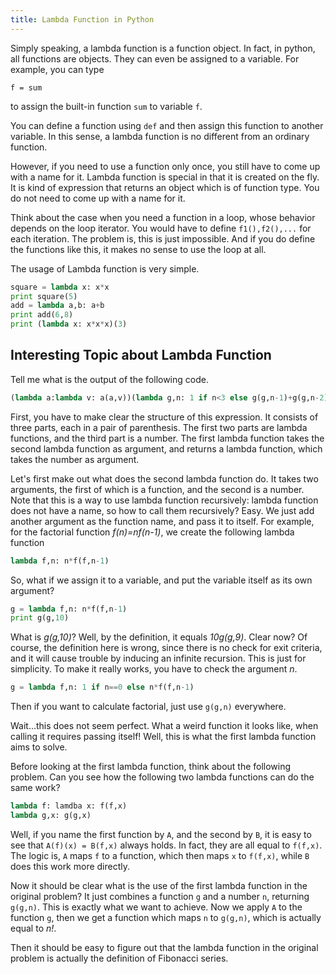 ```yaml
---
title: Lambda Function in Python
---
```


Simply speaking, a lambda function is a function object.
In fact, in python, all functions are objects.
They can even be assigned to a variable.
For example, you can type
```
f = sum
```
to assign the built-in function `sum` to variable `f`.


You can define a function using `def` and then assign this function to another variable.
In this sense, a lambda function is no different from an ordinary function.


However, if you need to use a function only once, you still have to come up with a name for it.
Lambda function is special in that it is created on the fly.
It is kind of expression that returns an object which is of function type.
You do not need to come up with a name for it.


Think about the case when you need a function in a loop, whose behavior depends on the loop iterator.
You would have to define `f1(),f2(),...` for each iteration.
The problem is, this is just impossible. And if you do define the functions like this,
it makes no sense to use the loop at all.


The usage of Lambda function is very simple.

```python
square = lambda x: x*x
print square(5)
add = lambda a,b: a+b
print add(6,8)
print (lambda x: x*x*x)(3)
```

## Interesting Topic about Lambda Function ##

Tell me what is the output of the following code.

```python
(lambda a:lambda v: a(a,v))(lambda g,n: 1 if n<3 else g(g,n-1)+g(g,n-2))(10)
```

First, you have to make clear the structure of this expression.
It consists of three parts, each in a pair of parenthesis.
The first two parts are lambda functions, and the third part is a number.
The first lambda function takes the second lambda function as argument,
and returns a lambda function, which takes the number as argument.


Let's first make out what does the second lambda function do.
It takes two arguments, the first of which is a function, and the second is a number.
Note that this is a way to use lambda function recursively:
lambda function does not have a name, so how to call them recursively?
Easy. We just add another argument as the function name, and pass it to itself.
For example, for the factorial function *f(n)=nf(n-1)*,
we create the following lambda function

```python
lambda f,n: n*f(f,n-1)
```

So, what if we assign it to a variable, and put the variable itself as its own argument?

```python
g = lambda f,n: n*f(f,n-1)
print g(g,10)
```

What is *g(g,10)*? Well, by the definition, it equals *10g(g,9)*. Clear now?
Of course, the definition here is wrong, since there is no check for exit criteria,
and it will cause trouble by inducing an infinite recursion.
This is just for simplicity.
To make it really works, you have to check the argument *n*.
```python
g = lambda f,n: 1 if n==0 else n*f(f,n-1)
```
Then if you want to calculate factorial, just use `g(g,n)` everywhere.

Wait...this does not seem perfect.
What a weird function it looks like, when calling it requires passing itself!
Well, this is what the first lambda function aims to solve.


Before looking at the first lambda function, think about the following problem.
Can you see how the following two lambda functions can do the same work?
```python
lambda f: lamdba x: f(f,x)
lambda g,x: g(g,x)
```
Well, if you name the first function by `A`,
and the second by `B`, it is easy to see that
`A(f)(x) = B(f,x)` always holds.
In fact, they are all equal to `f(f,x)`.
The logic is, `A` maps `f` to a function,
which then maps `x` to `f(f,x)`,
while `B` does this work more directly.


Now it should be clear what is the use of the first lambda function in the original problem?
It just combines a function `g` and a number `n`,
returning `g(g,n)`.
This is exactly what we want to achieve.
Now we apply `A` to the function `g`,
then we get a function which maps `n` to `g(g,n)`,
which is actually equal to *n!*.


Then it should be easy to figure out that the lambda function in the original problem is actually the definition of Fibonacci series.



